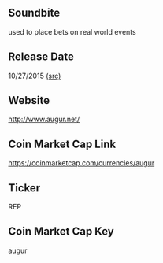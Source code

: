 ## Soundbite

used to place bets on real world events

## Release Date

10/27/2015 [(src)](https://coinmarketcap.com/currencies/augur)

## Website

http://www.augur.net/

## Coin Market Cap Link

https://coinmarketcap.com/currencies/augur

## Ticker

REP

## Coin Market Cap Key

augur

